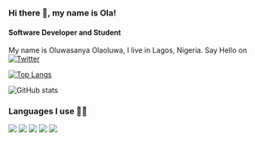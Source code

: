 ### Hi there 👋, my name is Ola!
#### Software Developer and Student
My name is Oluwasanya Olaoluwa, I live in Lagos, Nigeria. Say Hello on [![Twitter][1]][1.1]


[1]: http://i.imgur.com/wWzX9uB.png (twitter icon without padding)

[1.1]: https://twitter.com/vant7ge

[![Top Langs](https://github-readme-stats.vercel.app/api/top-langs/?username=vantage-ola)](https://github.com/anuraghazra/github-readme-stats)

![GitHub stats](https://github-readme-stats.vercel.app/api?username=vantage-ola&show_icons=true&count_private=true)  

### Languages I use 👩‍💻
![](https://img.shields.io/badge/Python-3776AB?style=for-the-badge&logo=python&logoColor=white)
![](https://img.shields.io/badge/Kotlin-0095D5?&style=for-the-badge&logo=kotlin&logoColor=white)
![](https://img.shields.io/badge/TypeScript-007ACC?style=for-the-badge&logo=typescript&logoColor=white)
![](https://img.shields.io/badge/HTML5-E34F26?style=for-the-badge&logo=html5&logoColor=white)
![](https://img.shields.io/badge/CSS3-1572B6?style=for-the-badge&logo=css3&logoColor=white)
